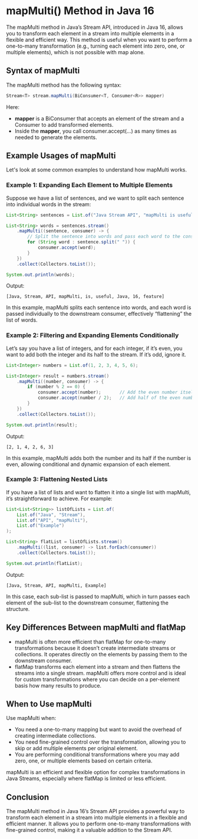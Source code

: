 # mapMulti() Method in Java 16

The mapMulti method in Java’s Stream API, introduced in Java 16, allows you to transform each element in a stream into multiple elements in a flexible and efficient way. 
This method is useful when you want to perform a one-to-many transformation (e.g., turning each element into zero, one, or multiple elements), which is not possible with map alone.

## Syntax of mapMulti

The mapMulti method has the following syntax:

```java
Stream<T> stream.mapMulti(BiConsumer<T, Consumer<R>> mapper)
```

Here:
- **mapper** is a BiConsumer that accepts an element of the stream and a Consumer to add transformed elements.
- Inside the **mapper**, you call consumer.accept(...) as many times as needed to generate the elements.

## Example Usages of mapMulti

Let's look at some common examples to understand how mapMulti works.

### Example 1: Expanding Each Element to Multiple Elements

Suppose we have a list of sentences, and we want to split each sentence into individual words in the stream:

```java
List<String> sentences = List.of("Java Stream API", "mapMulti is useful", "Java 16 feature");

List<String> words = sentences.stream()
    .mapMulti((sentence, consumer) -> {
        // Split the sentence into words and pass each word to the consumer
        for (String word : sentence.split(" ")) {
            consumer.accept(word);
        }
    })
    .collect(Collectors.toList());

System.out.println(words);
```
Output:
```
[Java, Stream, API, mapMulti, is, useful, Java, 16, feature]
```

In this example, mapMulti splits each sentence into words, and each word is passed individually to the downstream consumer, effectively “flattening” the list of words.

### Example 2: Filtering and Expanding Elements Conditionally

Let’s say you have a list of integers, and for each integer, if it’s even, you want to add both the integer and its half to the stream. If it’s odd, ignore it.

```java
List<Integer> numbers = List.of(1, 2, 3, 4, 5, 6);

List<Integer> result = numbers.stream()
    .mapMulti((number, consumer) -> {
        if (number % 2 == 0) {
            consumer.accept(number);       // Add the even number itself
            consumer.accept(number / 2);   // Add half of the even number
        }
    })
    .collect(Collectors.toList());

System.out.println(result);
```
Output:
```
[2, 1, 4, 2, 6, 3]
```
In this example, mapMulti adds both the number and its half if the number is even, allowing conditional and dynamic expansion of each element.

### Example 3: Flattening Nested Lists

If you have a list of lists and want to flatten it into a single list with mapMulti, it’s straightforward to achieve. For example:

```java
List<List<String>> listOfLists = List.of(
    List.of("Java", "Stream"),
    List.of("API", "mapMulti"),
    List.of("Example")
);

List<String> flatList = listOfLists.stream()
    .mapMulti((list, consumer) -> list.forEach(consumer))
    .collect(Collectors.toList());

System.out.println(flatList);
```
Output:
```
[Java, Stream, API, mapMulti, Example]
```
In this case, each sub-list is passed to mapMulti, which in turn passes each element of the sub-list to the downstream consumer, flattening the structure.

## Key Differences Between mapMulti and flatMap
- mapMulti is often more efficient than flatMap for one-to-many transformations because it doesn’t create intermediate streams or collections. It operates directly on the elements by passing them to the downstream consumer.
- flatMap transforms each element into a stream and then flattens the streams into a single stream. mapMulti offers more control and is ideal for custom transformations where you can decide on a per-element basis how many results to produce.

## When to Use mapMulti

Use mapMulti when:
- You need a one-to-many mapping but want to avoid the overhead of creating intermediate collections.
- You need fine-grained control over the transformation, allowing you to skip or add multiple elements per original element.
- You are performing conditional transformations where you may add zero, one, or multiple elements based on certain criteria.

mapMulti is an efficient and flexible option for complex transformations in Java Streams, especially where flatMap is limited or less efficient.

## Conclusion

The mapMulti method in Java 16’s Stream API provides a powerful way to transform each element in a stream into multiple elements in a flexible and efficient manner. It allows you to perform one-to-many transformations with fine-grained control, making it a valuable addition to the Stream API.






